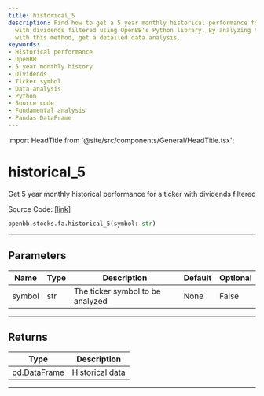 ```yaml
---
title: historical_5
description: Find how to get a 5 year monthly historical performance for a given ticker
  with dividends filtered using OpenBB's Python library. By analyzing ticker symbols
  with this method, get a detailed data analysis.
keywords:
- Historical performance
- OpenBB
- 5 year monthly history
- Dividends
- Ticker symbol
- Data analysis
- Python
- Source code
- Fundamental analysis
- Pandas DataFrame
---
```


import HeadTitle from '@site/src/components/General/HeadTitle.tsx';

<HeadTitle title="historical_5 - Fa - Stocks - Reference | OpenBB SDK Docs" />

# historical_5

Get 5 year monthly historical performance for a ticker with dividends filtered

Source Code: [[link](https://github.com/OpenBB-finance/OpenBBTerminal/tree/main/openbb_terminal/stocks/fundamental_analysis/dcf_model.py#L278)]

```python
openbb.stocks.fa.historical_5(symbol: str)
```

---

## Parameters

| Name | Type | Description | Default | Optional |
| ---- | ---- | ----------- | ------- | -------- |
| symbol | str | The ticker symbol to be analyzed | None | False |


---

## Returns

| Type | Description |
| ---- | ----------- |
| pd.DataFrame | Historical data |
---
